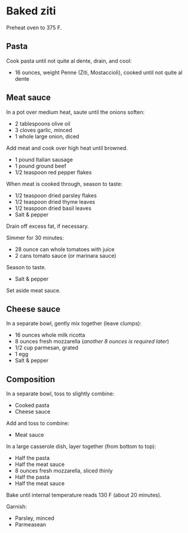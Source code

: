 Baked ziti
==========

Preheat oven to 375 F.

Pasta
-----

Cook pasta until not quite al dente, drain, and cool:

- 16 ounces, weight Penne (Ziti, Mostaccioli), cooked until not quite al dente

Meat sauce
----------

In a pot over medium heat, saute until the onions soften:

- 2 tablespoons olive oil
- 3 cloves garlic, minced
- 1 whole large onion, diced

Add meat and cook over high heat until browned.

- 1 pound Italian sausage
- 1 pound ground beef
- 1/2 teaspoon red pepper flakes

When meat is cooked through, season to taste:

- 1/2 teaspoon dried parsley flakes
- 1/2 teaspoon dried thyme leaves
- 1/2 teaspoon dried basil leaves
- Salt & pepper

Drain off excess fat, if necessary.

Simmer for 30 minutes:

- 28 ounce can whole tomatoes with juice
- 2 cans tomato sauce (or marinara sauce)

Season to taste.

- Salt & pepper

Set aside meat sauce.

Cheese sauce
------------

In a separate bowl, gently mix together (leave clumps):

- 16 ounces whole milk ricotta
- 8 ounces fresh mozzarella (*another 8 ounces is required later*)
- 1/2 cup parmesan, grated
- 1 egg
- Salt & pepper

Composition
-----------

In a separate bowl, toss to slightly combine:

- Cooked pasta
- Cheese sauce

Add and toss to combine:

- Meat sauce

In a large casserole dish, layer together (from bottom to top):

- Half the pasta
- Half the meat sauce
- 8 ounces fresh mozzarella, sliced thinly
- Half the pasta
- Half the meat sauce

Bake until internal temperature reads 130 F (about 20 minutes).

Garnish:

- Parsley, minced
- Parmeasean
